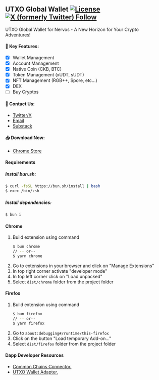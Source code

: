 ## UTXO Global Wallet [![License](https://img.shields.io/badge/License-Apache_2.0-blue.svg)](https://opensource.org/licenses/Apache-2.0) [![X (formerly Twitter) Follow](https://img.shields.io/twitter/follow/UTXOGlobal)](https://x.com/UTXOGlobal)

[license]: https://opensource.org/licenses/MIT
[license-badge]: https://img.shields.io/badge/License-MIT-blue.svg

UTXO Global Wallet for Nervos - A New Horizon for Your Crypto Adventures!

#### 🌸 Key Features:

- [x] Wallet Management
- [x] Account Management
- [x] Native Coin (CKB, BTC)
- [x] Token Management (xUDT, sUDT)
- [x] NFT Management (RGB++, Spore, etc...)
- [x] DEX
- [ ] Buy Cryptos

#### 🌟 Contact Us:

- [Twitter/X](https://x.com/UTXOGlobal)
- [Email](mailto:contact@utxo.global)
- [Substack](https://utxoglobal.substack.com)

#### 📥 Download Now:

- [Chrome Store](https://chrome.google.com/webstore/detail/lnamkkidoonpeknminiadpgjiofpdmle)

#### Requirements

##### Install bun.sh:

```bash
$ curl -fsSL https://bun.sh/install | bash
$ exec /bin/zsh
```

##### Install dependencies:

```bash
$ bun i
```

#### Chrome

1. Build extension using command
   ```bash
   $ bun chrome
   // -- or--
   $ yarn chrome
   ```
2. Go to extensions in your browser and click on "Manage Extensions"
3. In top right corner activate "developer mode"
4. In top left corner click on "Load unpacked"
5. Select `dist/chrome` folder from the project folder

#### Firefox

1. Build extension using command
   ```bash
   $ bun firefox
   // -- or--
   $ yarn firefox
   ```
2. Go to `about:debugging#/runtime/this-firefox`
3. Click on the button "Load temporary Add-on..."
4. Select `dist/firefox` folder from the project folder

#### Dapp Developer Resources

- [Common Chains Connector.](https://github.com/ckb-ecofund/ccc)
- [UTXO Wallet Adapter.](https://github.com/UTXO-Global/utxo-wallet-adapter)
